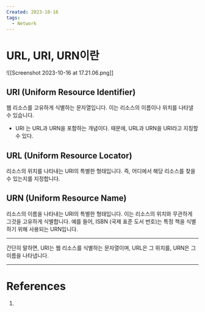 ```yaml
---
Created: 2023-10-16
tags:
  - Network
---
```

# URL, URI, URN이란
![[Screenshot 2023-10-16 at 17.21.06.png]]
## URI (Uniform Resource Identifier)
웹 리소스를 고유하게 식별하는 문자열입니다. 이는 리소스의 이름이나 위치를 나타낼 수 있습니다.
- URI 는 URL과 URN을 포함하는 개념이다. 때문에, URL과 URN을 URI라고 지칭할 수 있다.
## URL (Uniform Resource Locator)
리소스의 위치를 나타내는 URI의 특별한 형태입니다. 즉, 어디에서 해당 리소스를 찾을 수 있는지를 지정합니다.
## URN (Uniform Resource Name)
리소스의 이름을 나타내는 URI의 특별한 형태입니다. 이는 리소스의 위치와 무관하게 그것을 고유하게 식별합니다.
예를 들어, ISBN (국제 표준 도서 번호)는 특정 책을 식별하기 위해 사용되는 URN입니다.


----

간단히 말하면, URI는 웹 리소스를 식별하는 문자열이며, URL은 그 위치를, URN은 그 이름을 나타냅니다.

---
# References
1. 